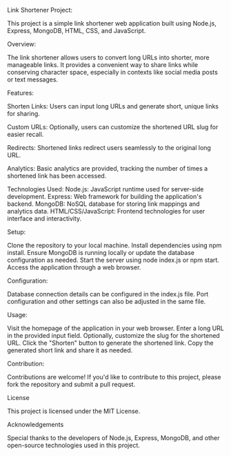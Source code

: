 Link Shortener Project:


This project is a simple link shortener web application built using Node.js, Express, MongoDB, HTML, CSS, and JavaScript.



Overview:


The link shortener allows users to convert long URLs into shorter, more manageable links. It provides a convenient way to share links while conserving character space, especially in contexts like social media posts or text messages.



Features:


Shorten Links: Users can input long URLs and generate short, unique links for sharing.

Custom URLs: Optionally, users can customize the shortened URL slug for easier recall.

Redirects: Shortened links redirect users seamlessly to the original long URL.

Analytics: Basic analytics are provided, tracking the number of times a shortened link has been accessed.


Technologies Used:
Node.js: JavaScript runtime used for server-side development.
Express: Web framework for building the application's backend.
MongoDB: NoSQL database for storing link mappings and analytics data.
HTML/CSS/JavaScript: Frontend technologies for user interface and interactivity.


Setup:


Clone the repository to your local machine.
Install dependencies using npm install.
Ensure MongoDB is running locally or update the database configuration as needed.
Start the server using node index.js or npm start.
Access the application through a web browser.


Configuration:


Database connection details can be configured in the index.js file.
Port configuration and other settings can also be adjusted in the same file.


Usage:


Visit the homepage of the application in your web browser.
Enter a long URL in the provided input field.
Optionally, customize the slug for the shortened URL.
Click the "Shorten" button to generate the shortened link.
Copy the generated short link and share it as needed.


Contribution:


Contributions are welcome! If you'd like to contribute to this project, please fork the repository and submit a pull request.



License


This project is licensed under the MIT License.



Acknowledgements


Special thanks to the developers of Node.js, Express, MongoDB, and other open-source technologies used in this project.
